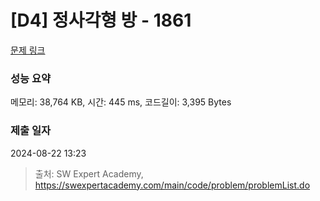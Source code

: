 # [D4] 정사각형 방 - 1861 

[문제 링크](https://swexpertacademy.com/main/code/problem/problemDetail.do?contestProbId=AV5LtJYKDzsDFAXc) 

### 성능 요약

메모리: 38,764 KB, 시간: 445 ms, 코드길이: 3,395 Bytes

### 제출 일자

2024-08-22 13:23



> 출처: SW Expert Academy, https://swexpertacademy.com/main/code/problem/problemList.do